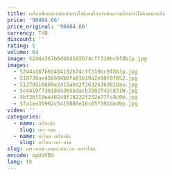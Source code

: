 ```yaml
---
title: เครื่องเชื่อมพลาสติกอัลตราโซนิคเครื่องกำเนิดความถี่อัลตราโซนิคขนาดเล็ก
price: '90484.66'
price_original: '90484.66'
currency: THB
discount: ''
rating: 5
volume: 64
image: S244a367b6d484102b74cff319bc9f8b1p.jpg
images:
  - S244a367b6d484102b74cff319bc9f8b1p.jpg
  - S18736ae456694b0fa63b19a2e90f0f652.jpg
  - S1270510800e2415abd2f26326369818au.jpg
  - Sc4419f73818d4365bdacb3302f42c831W.jpg
  - Sbf26f10ee40249f18232f232e77fc9c0m.jpg
  - Sfa1ee35902c5415086e16c05f391ded9p.jpg
video: ''
categories:
  - name: เครื่องมือ
    slug: เคร-องม
  - name: อะไหล่ เครื่องมือ
    slug: อะไหล-เคร-องม
slug: เคร-องเช-อมพลาสต-กอ-ลตราโซน
encode: opUdVBU
lang: th
---
```

  